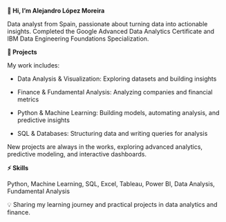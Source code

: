 **👋 Hi, I’m Alejandro López Moreira**

Data analyst from Spain, passionate about turning data into actionable insights. Completed the Google Advanced Data Analytics Certificate and IBM Data Engineering Foundations Specialization.

**📂 Projects**

My work includes:

- Data Analysis & Visualization: Exploring datasets and building insights

- Finance & Fundamental Analysis: Analyzing companies and financial metrics

- Python & Machine Learning: Building models, automating analysis, and predictive insights

- SQL & Databases: Structuring data and writing queries for analysis

New projects are always in the works, exploring advanced analytics, predictive modeling, and interactive dashboards.

**⚡ Skills**

Python, Machine Learning, SQL, Excel, Tableau, Power BI, Data Analysis, Fundamental Analysis

💡 Sharing my learning journey and practical projects in data analytics and finance.

